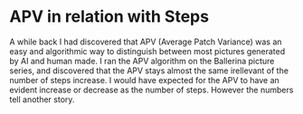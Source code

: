 # APV in relation with Steps

A while back I had discovered that APV (Average Patch Variance) was an easy and algorithmic way to distinguish between most pictures generated by AI and human made. I ran the APV algorithm on the Ballerina picture series, and discovered that the APV stays almost the same irellevant of the number of steps increase. I would have expected for the APV to have an evident increase or decrease as the number of steps. However the numbers tell another story. 


